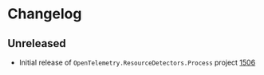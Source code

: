 # Changelog

## Unreleased

* Initial release of `OpenTelemetry.ResourceDetectors.Process` project
[1506](https://github.com/open-telemetry/opentelemetry-dotnet-contrib/pull/1506)
